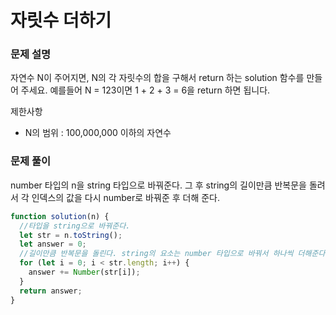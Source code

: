 # 자릿수 더하기

### 문제 설명

자연수 N이 주어지면, N의 각 자릿수의 합을 구해서 return 하는 solution 함수를 만들어 주세요.
예를들어 N = 123이면 1 + 2 + 3 = 6을 return 하면 됩니다.

제한사항

- N의 범위 : 100,000,000 이하의 자연수

### 문제 풀이

number 타입의 n을 string 타입으로 바꿔준다. 그 후 string의 길이만큼 반복문을 돌려서 각 인덱스의 값을 다시 number로 바꿔준 후 더해 준다.

```js
function solution(n) {
  //타입을 string으로 바꿔준다.
  let str = n.toString();
  let answer = 0;
  //길이만큼 반복문을 돌린다. string의 요소는 number 타입으로 바꿔서 하나씩 더해준다.
  for (let i = 0; i < str.length; i++) {
    answer += Number(str[i]);
  }
  return answer;
}
```
